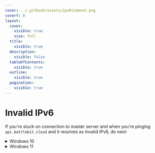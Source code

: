 ```yaml
---
cover: ../.gitbook/assets/ipv6timeout.png
coverY: 0
layout:
  cover:
    visible: true
    size: full
  title:
    visible: true
  description:
    visible: false
  tableOfContents:
    visible: true
  outline:
    visible: true
  pagination:
    visible: true
---
```


# Invalid IPv6

If you're stuck on connection to master server and when you're pinging `api.battlebit.cloud` and it resolves as Invalid IPv6, do next:

<details>

<summary>Windows 10</summary>

1. Click on "Network & Internet" in Windows Settings.

<img src="../.gitbook/assets/network.png" alt="" data-size="original">

2. Depending on your connection type select Wifi or Ethernet on "Change adapter options".

<img src="../.gitbook/assets/adapter.png" alt="" data-size="original">

3. Right click on your main adapter and select properties.

<img src="../.gitbook/assets/adapterproperties.png" alt="" data-size="original">

4. Disable "Internet Protocol Version 6 (TCP/IPv6)" and press OK.

<img src="../.gitbook/assets/disableipv6.png" alt="" data-size="original">

</details>

<details>

<summary>Windows 11</summary>



1. Click on "Network & Internet" in Windows Settings.

<img src="https://images.taylorgibbs.dev/bkfhsk.png" alt="" data-size="original">

2. Click "Advanced Network Settings"

<img src="https://images.taylorgibbs.dev/uzyc3u.png" alt="" data-size="original">

3. Scroll down and click "More  network adapter options"

<img src="https://images.taylorgibbs.dev/a2myev.png" alt="" data-size="original">

4. Right-click on your internet connection and click "Properties"

<img src="https://images.taylorgibbs.dev/rn04y5.png" alt="" data-size="original">

4. Disable "Internet Protocol Version 6 (TCP/IPv6)" and press OK.

<img src="https://images.taylorgibbs.dev/no8q11.png" alt="" data-size="original">

</details>
